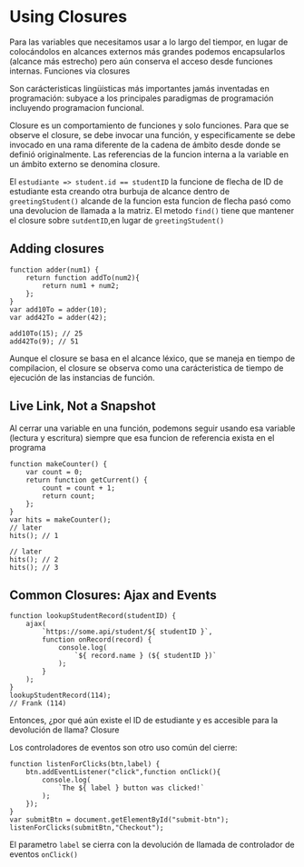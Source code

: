 # Using Closures

Para las variables que necesitamos usar a lo largo del tiempor, en lugar de colocándolos en alcances externos más grandes podemos encapsularlos (alcance más estrecho) pero aún conserva el acceso desde funciones internas. Funciones via closures

Son carácteristicas lingüisticas más importantes jamás inventadas en programación: subyace a los principales paradigmas de programación incluyendo programacion funcional.

Closure es un comportamiento de funciones y solo funciones. Para que se observe el closure, se debe invocar una función, y especificamente se debe invocado en una rama diferente de la cadena de ámbito desde donde se definió originalmente. Las referencias de la funcion interna a la variable en un ámbito externo se denomina closure.

El `estudiante => student.id == studentID` la funcione de flecha de ID de estudiante esta creando otra burbuja de alcance dentro de `greetingStudent()` alcande de la funcion esta funcion de flecha pasó como una devolucion de llamada a la matriz. El metodo `find()` tiene que mantener el closure sobre `sutdentID`,en lugar de `greetingStudent()`

## Adding closures

```JS
function adder(num1) {
    return function addTo(num2){
        return num1 + num2;
    };
}
var add10To = adder(10);
var add42To = adder(42);

add10To(15); // 25
add42To(9); // 51
```

Aunque el closure se basa en el alcance léxico, que se maneja en tiempo de compilacion, el closure se observa como una carácteristica de tiempo de ejecución de las instancias de función.

## Live Link, Not a Snapshot

Al cerrar una variable en una función, podemons seguir usando esa variable (lectura y escritura) siempre que esa funcion de referencia exista en el programa

```JS
function makeCounter() {
    var count = 0;
    return function getCurrent() {
        count = count + 1;
        return count;
    };
}
var hits = makeCounter();
// later
hits(); // 1

// later
hits(); // 2
hits(); // 3
```

## Common Closures: Ajax and Events

```JS
function lookupStudentRecord(studentID) {
    ajax(
        `https://some.api/student/${ studentID }`,
        function onRecord(record) {
            console.log(
                `${ record.name } (${ studentID })`
            );
        }
    );
}
lookupStudentRecord(114);
// Frank (114)
```

Entonces, ¿por qué aún existe el ID de estudiante y es accesible para la devolución de llama? Closure

Los controladores de eventos son otro uso común del cierre:

```JS
function listenForClicks(btn,label) {
    btn.addEventListener("click",function onClick(){
        console.log(
            `The ${ label } button was clicked!`
        );
    });
}
var submitBtn = document.getElementById("submit-btn");
listenForClicks(submitBtn,"Checkout");
```

El parametro `label` se cierra con la devolución de llamada de controlador de eventos `onClick()`
